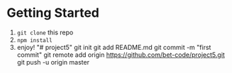 # Getting Started

1. `git clone` this repo
2. `npm install`
3. enjoy!
"# project5"  git init git add README.md git commit -m "first commit" git remote add origin https://github.com/bet-code/project5.git git push -u origin master
